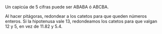 Un capicúa de 5 cifras puede ser ABABA ó ABCBA.

Al hacer pitágoras, redondear a los catetos para que queden números enteros. Si la hipotenusa vale 13, redondeamos los catetos para que valgan 12 y 5, en vez de 11.82 y 5.4.